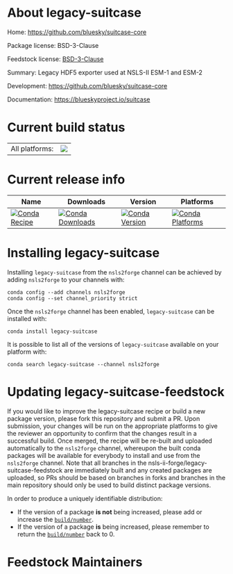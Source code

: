 About legacy-suitcase
=====================

Home: https://github.com/bluesky/suitcase-core

Package license: BSD-3-Clause

Feedstock license: [BSD-3-Clause](https://github.com/nsls-ii-forge/legacy-suitcase-feedstock/blob/master/LICENSE.txt)

Summary: Legacy HDF5 exporter used at NSLS-II ESM-1 and ESM-2

Development: https://github.com/bluesky/suitcase-core

Documentation: https://blueskyproject.io/suitcase

Current build status
====================


<table><tr><td>All platforms:</td>
    <td>
      <a href="https://dev.azure.com/nsls2forge/nsls2forge/_build/latest?definitionId=247&branchName=master">
        <img src="https://dev.azure.com/nsls2forge/nsls2forge/_apis/build/status/legacy-suitcase-feedstock?branchName=master">
      </a>
    </td>
  </tr>
</table>

Current release info
====================

| Name | Downloads | Version | Platforms |
| --- | --- | --- | --- |
| [![Conda Recipe](https://img.shields.io/badge/recipe-legacy--suitcase-green.svg)](https://anaconda.org/nsls2forge/legacy-suitcase) | [![Conda Downloads](https://img.shields.io/conda/dn/nsls2forge/legacy-suitcase.svg)](https://anaconda.org/nsls2forge/legacy-suitcase) | [![Conda Version](https://img.shields.io/conda/vn/nsls2forge/legacy-suitcase.svg)](https://anaconda.org/nsls2forge/legacy-suitcase) | [![Conda Platforms](https://img.shields.io/conda/pn/nsls2forge/legacy-suitcase.svg)](https://anaconda.org/nsls2forge/legacy-suitcase) |

Installing legacy-suitcase
==========================

Installing `legacy-suitcase` from the `nsls2forge` channel can be achieved by adding `nsls2forge` to your channels with:

```
conda config --add channels nsls2forge
conda config --set channel_priority strict
```

Once the `nsls2forge` channel has been enabled, `legacy-suitcase` can be installed with:

```
conda install legacy-suitcase
```

It is possible to list all of the versions of `legacy-suitcase` available on your platform with:

```
conda search legacy-suitcase --channel nsls2forge
```




Updating legacy-suitcase-feedstock
==================================

If you would like to improve the legacy-suitcase recipe or build a new
package version, please fork this repository and submit a PR. Upon submission,
your changes will be run on the appropriate platforms to give the reviewer an
opportunity to confirm that the changes result in a successful build. Once
merged, the recipe will be re-built and uploaded automatically to the
`nsls2forge` channel, whereupon the built conda packages will be available for
everybody to install and use from the `nsls2forge` channel.
Note that all branches in the nsls-ii-forge/legacy-suitcase-feedstock are
immediately built and any created packages are uploaded, so PRs should be based
on branches in forks and branches in the main repository should only be used to
build distinct package versions.

In order to produce a uniquely identifiable distribution:
 * If the version of a package **is not** being increased, please add or increase
   the [``build/number``](https://docs.conda.io/projects/conda-build/en/latest/resources/define-metadata.html#build-number-and-string).
 * If the version of a package **is** being increased, please remember to return
   the [``build/number``](https://docs.conda.io/projects/conda-build/en/latest/resources/define-metadata.html#build-number-and-string)
   back to 0.

Feedstock Maintainers
=====================


